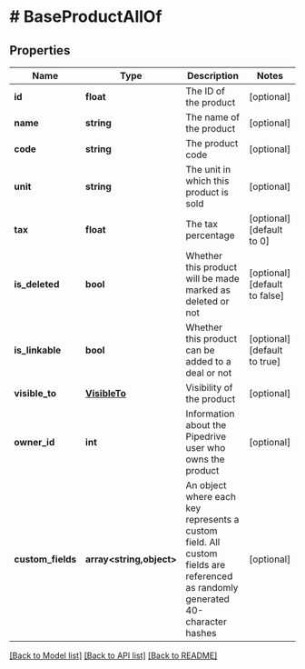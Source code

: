 # # BaseProductAllOf

## Properties

Name | Type | Description | Notes
------------ | ------------- | ------------- | -------------
**id** | **float** | The ID of the product | [optional]
**name** | **string** | The name of the product | [optional]
**code** | **string** | The product code | [optional]
**unit** | **string** | The unit in which this product is sold | [optional]
**tax** | **float** | The tax percentage | [optional] [default to 0]
**is_deleted** | **bool** | Whether this product will be made marked as deleted or not | [optional] [default to false]
**is_linkable** | **bool** | Whether this product can be added to a deal or not | [optional] [default to true]
**visible_to** | [**VisibleTo**](VisibleTo.md) | Visibility of the product | [optional]
**owner_id** | **int** | Information about the Pipedrive user who owns the product | [optional]
**custom_fields** | **array<string,object>** | An object where each key represents a custom field. All custom fields are referenced as randomly generated 40-character hashes | [optional]

[[Back to Model list]](../../README.md#models) [[Back to API list]](../../README.md#endpoints) [[Back to README]](../../README.md)
